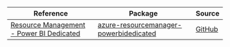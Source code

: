 | Reference | Package | Source |
|---|---|---|
|[Resource Management - Power BI Dedicated](resourcemanager-powerbidedicated-readme.md)|[azure-resourcemanager-powerbidedicated](https://repo1.maven.org/maven2/com/azure/resourcemanager/azure-resourcemanager-powerbidedicated)|[GitHub](https://github.com/Azure/azure-sdk-for-java/blob/main/sdk/powerbidedicated/azure-resourcemanager-powerbidedicated)|
